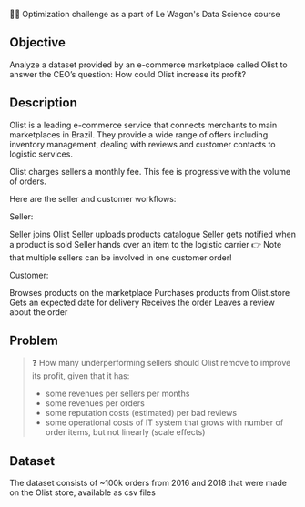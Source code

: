 🏋️‍♀️ Optimization challenge as a part of Le Wagon's Data Science course

## Objective

Analyze a dataset provided by an e-commerce marketplace called Olist to answer the CEO’s question: How could Olist increase its profit?

## Description
Olist is a leading e-commerce service that connects merchants to main marketplaces in Brazil. They provide a wide range of offers including inventory management, dealing with reviews and customer contacts to logistic services.

Olist charges sellers a monthly fee. This fee is progressive with the volume of orders.

Here are the seller and customer workflows:

Seller:

Seller joins Olist
Seller uploads products catalogue
Seller gets notified when a product is sold
Seller hands over an item to the logistic carrier
👉 Note that multiple sellers can be involved in one customer order!

Customer:

Browses products on the marketplace
Purchases products from Olist.store
Gets an expected date for delivery
Receives the order
Leaves a review about the order

## Problem

>❓ How many underperforming sellers should Olist remove to improve its profit, given that it has:
> - some revenues per sellers per months
> - some revenues per orders
> - some reputation costs (estimated) per bad reviews
> - some operational costs of IT system that grows with number of order items, but not linearly (scale effects)


## Dataset

The dataset consists of ~100k orders from 2016 and 2018 that were made on the Olist store, available as csv files
